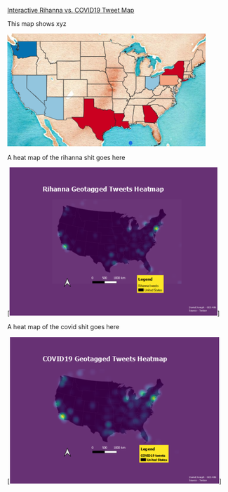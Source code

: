 [Interactive Rihanna vs. COVID19 Tweet Map](/rih_vs_cov_tweets/index.html)

This map shows xyz

[<img src="images/twitterweb.png?raw=true"/>](rih_vs_cov_tweets/index.html)


A heat map of the rihanna shit goes here

[<img src="images/rihannaheat.png?raw=true"/>]


A heat map of the covid shit goes here

[<img src="images/covidheat.png?raw=true"/>]

